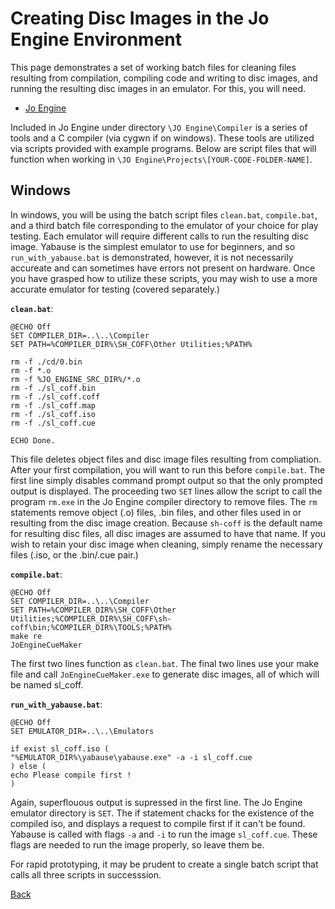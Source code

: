 # Creating Disc Images in the Jo Engine Environment

This page demonstrates a set of working batch files for cleaning files resulting from compilation, compiling code and writing to disc images, and running the resulting disc images in an emulator. For this, you will need.
- [Jo Engine](../Jo_Engine.md)

Included in Jo Engine under directory ```\JO Engine\Compiler``` is a series of tools and a C compiler (via cygwn if on windows). These tools are utilized via scripts provided with example programs. Below are script files that will function when working in ```\JO Engine\Projects\[YOUR-CODE-FOLDER-NAME]```.

##  Windows

In windows, you will be using the batch script files ```clean.bat```, ```compile.bat```, and a third batch file corresponding to the emulator of your choice for play testing. Each emulator will require different calls to run the resulting disc image. Yabause is the simplest emulator to use for beginners, and so ```run_with_yabause.bat``` is demonstrated, however, it is not necessarily accureate and can sometimes have errors not present on hardware. Once you have grasped how to utilize these scripts, you may wish to use a more accurate emulator for testing (covered separately.)

**```clean.bat```**:
```
@ECHO Off
SET COMPILER_DIR=..\..\Compiler
SET PATH=%COMPILER_DIR%\SH_COFF\Other Utilities;%PATH%

rm -f ./cd/0.bin
rm -f *.o
rm -f %JO_ENGINE_SRC_DIR%/*.o
rm -f ./sl_coff.bin
rm -f ./sl_coff.coff
rm -f ./sl_coff.map
rm -f ./sl_coff.iso
rm -f ./sl_coff.cue

ECHO Done.

```

This file deletes object files and disc image files resulting from compliation. After your first compilation, you will want to run this before ```compile.bat```. The first line simply disables command prompt output so that the only prompted output is displayed. The proceeding two ```SET``` lines allow the script to call the program ```rm.exe``` in the Jo Engine compiler directory to remove files. The ```rm``` statements remove object (.o) files, .bin files, and other files used in or resulting from the disc image creation. Because ```sh-coff``` is the default name for resulting disc files, all disc images are assumed to have that name. If you wish to retain your disc image when cleaning, simply rename the necessary files (.iso, or the .bin/.cue pair.)

**```compile.bat```**:
```
@ECHO Off
SET COMPILER_DIR=..\..\Compiler
SET PATH=%COMPILER_DIR%\SH_COFF\Other Utilities;%COMPILER_DIR%\SH_COFF\sh-coff\bin;%COMPILER_DIR%\TOOLS;%PATH%
make re
JoEngineCueMaker

```

The first two lines function as ```clean.bat```. The final two lines use your make file and call ```JoEngineCueMaker.exe``` to generate disc images, all of which will be named sl_coff.

**```run_with_yabause.bat```**:
```
@ECHO Off
SET EMULATOR_DIR=..\..\Emulators

if exist sl_coff.iso (
"%EMULATOR_DIR%\yabause\yabause.exe" -a -i sl_coff.cue
) else (
echo Please compile first !
)

```

Again, superflouous output is supressed in the first line. The Jo Engine emulator directory is ```SET```. The if statement chacks for the existence of the compiled iso, and displays a request to compile first if it can't be found. Yabause is called with flags ```-a``` and ```-i``` to run the image ```sl_coff.cue```. These flags are needed to run the image properly, so leave them be.

For rapid prototyping, it may be prudent to create a single batch script that calls all three scripts in successsion.

[Back](../Jo_Engine.md)
